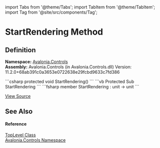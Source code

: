 import Tabs from '@theme/Tabs'; 
import TabItem from '@theme/TabItem'; 
import Tag from '@site/src/components/Tag'; 

# StartRendering Method




## Definition
**Namespace:** <a href="N_Avalonia_Controls">Avalonia.Controls</a>  
**Assembly:** Avalonia.Controls (in Avalonia.Controls.dll) Version: 11.2.0+68ab391c0a3653e0722638e29fcbd9633c7fd386

<Tabs groupId="api-code-preview">
<TabItem value="csharp" label="C#">
```csharp
protected void StartRendering()
```
</TabItem>
<TabItem value="vb" label="VB">
```vb
Protected Sub StartRendering
```
</TabItem>
<TabItem value="fsharp" label="F#">
```fsharp
member StartRendering : unit -> unit 
```
</TabItem>
</Tabs>



<a href="https://github.com/AvaloniaUI/Avalonia/tree/master/srcAvalonia.Controls/TopLevel.cs#L681" title="View the source code">View Source</a>



## See Also


#### Reference
<a href="T_Avalonia_Controls_TopLevel">TopLevel Class</a>  
<a href="N_Avalonia_Controls">Avalonia.Controls Namespace</a>  
